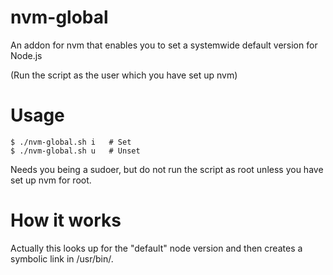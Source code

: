 # nvm-global
An addon for nvm that enables you to set a systemwide default version for Node.js

(Run the script as the user which you have set up nvm)

# Usage
```
$ ./nvm-global.sh i   # Set
$ ./nvm-global.sh u   # Unset
```
Needs you being a sudoer, but do not run the script as root unless you have set up nvm for root. 

# How it works
Actually this looks up for the "default" node version and then creates a symbolic link in /usr/bin/. 
